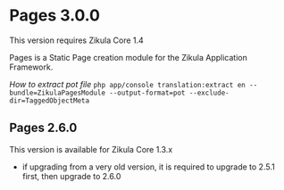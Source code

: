 Pages 3.0.0
===========

This version requires Zikula Core 1.4

Pages is a Static Page creation module for the Zikula Application Framework.

*How to extract pot file*
`php app/console translation:extract en --bundle=ZikulaPagesModule --output-format=pot --exclude-dir=TaggedObjectMeta`


Pages 2.6.0
-----------

This version is available for Zikula Core 1.3.x

  - if upgrading from a very old version, it is required to upgrade to 2.5.1 first, then upgrade to 2.6.0
